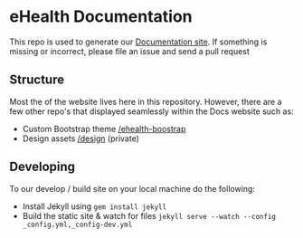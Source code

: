 # eHealth Documentation

This repo is used to generate our [Documentation site](http://docs.ehealthafrica.org). If something is missing or incorrect, please file an issue and send a pull request

## Structure

Most the of the website lives here in this repository. However, there are a few other repo's that displayed seamlessly within the Docs website such as:

- Custom Bootstrap theme [/ehealth-boostrap](https://github.com/eHealthAfrica/ehealth-bootstrap)
- Design assets [/design](https://github.com/eHealthAfrica/design) (private)

## Developing

To our develop / build site on your local machine do the following:

- Install Jekyll using `gem install jekyll`
- Build the static site & watch for files `jekyll serve --watch --config _config.yml,_config-dev.yml`